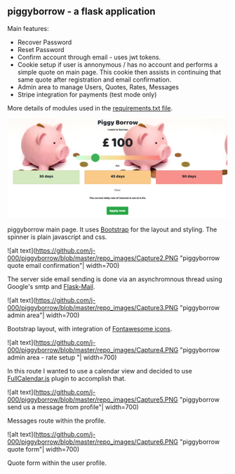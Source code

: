## piggyborrow - a flask application


Main features:
+ Recover Password
+ Reset Password 
+ Confirm account through email - uses jwt tokens.
+ Cookie setup if user is annonymous / has no account and performs a simple quote on main page. This cookie then assists in continuing that same quote after registration and email confirmation. 
+ Admin area to manage Users, Quotes, Rates, Messages
+ Stripe integration for payments (test mode only)

More details of modules used in the [requirements.txt file](https://github.com/j-000/piggyborrow/blob/master/requirements.txt). 


![alt text](https://github.com/j-000/piggyborrow/blob/master/repo_images/Capture.PNG "piggyborrow main page")

piggyborrow main page. It uses [Bootstrap](https://getbootstrap.com/) for the layout and styling. The spinner is plain javascript and css. 

![alt text](https://github.com/j-000/piggyborrow/blob/master/repo_images/Capture2.PNG "piggyborrow quote email confirmation"| width=700)

The server side email sending is done via an asynchromnous thread using Google's smtp and [Flask-Mail](https://pythonhosted.org/Flask-Mail/).

![alt text](https://github.com/j-000/piggyborrow/blob/master/repo_images/Capture3.PNG "piggyborrow admin area"| width=700)

Bootstrap layout, with integration of [Fontawesome icons](https://fontawesome.com/).

![alt text](https://github.com/j-000/piggyborrow/blob/master/repo_images/Capture4.PNG "piggyborrow admin area - rate setup "| width=700)

In this route I wanted to use a calendar view and decided to use [FullCalendar.js](https://fullcalendar.io/) plugin to accomplish that. 

![alt text](https://github.com/j-000/piggyborrow/blob/master/repo_images/Capture5.PNG "piggyborrow send us a message from profile"| width=700)

Messages route within the profile. 

![alt text](https://github.com/j-000/piggyborrow/blob/master/repo_images/Capture6.PNG "piggyborrow quote form"| width=700)

Quote form within the user profile.
